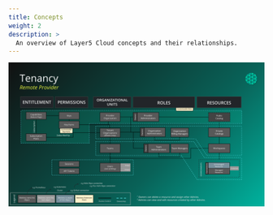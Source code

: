 ```yaml
---
title: Concepts
weight: 2
description: >
  An overview of Layer5 Cloud concepts and their relationships.
---
```


![concepts-overview](images/concepts-overview.svg "image-center-shadow")

<!--
{{% pageinfo %}}
Page under construction.
{{% /pageinfo %}}

For many projects, users may not need much information beyond the information in the [Overview](/docs/overview/), so this section is **optional**. However if there are areas where your users will need a more detailed understanding of a given term or feature in order to do anything useful with your project (or to not make mistakes when using it) put that information in this section. For example, you may want to add some conceptual pages if you have a large project with many components and a complex architecture.

Remember to focus on what the user needs to know, not just what you think is interesting about your project! If they don’t need to understand your original design decisions to use or contribute to the project, don’t put them in, or include your design docs in your repo and link to them. Similarly, most users will probably need to know more about how features work when in use rather than how they are implemented. Consider a separate architecture page for more detailed implementation and system design information that potential project contributors can consult.


{{ $context := . }}
{{ range $taxo, $taxo_map := .Site.Taxonomies }}
  {{ partial "taxonomy_terms_article.html" (dict "context" $context "taxo" $taxo ) }}
{{ end }} -->
